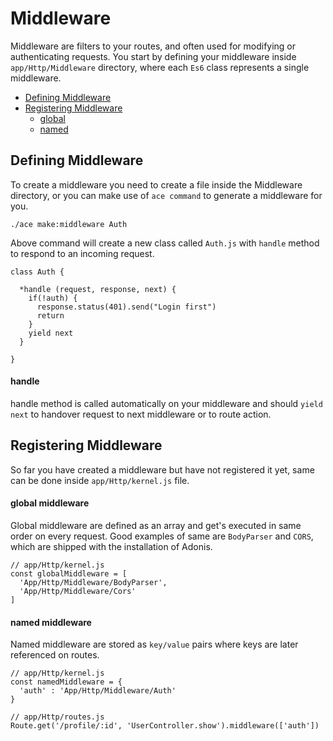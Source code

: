 # Middleware

Middleware are filters to your routes, and often used for modifying or authenticating requests. You start by defining your middleware inside `app/Http/Middleware` directory, where each `Es6` class represents a single middleware.

- [Defining Middleware](#defining-middleware)
- [Registering Middleware](#registering-middleware)
  - [global](#global)
  - [named](#named)

## Defining Middleware

To create a middleware you need to create a file inside the Middleware directory, or you can make use of `ace command` to generate a middleware for you.

```bash-line-numbers
./ace make:middleware Auth
```

Above command will create a new class called `Auth.js` with `handle` method to respond to an incoming request.

```javascript,line-numbers
class Auth {

  *handle (request, response, next) {
    if(!auth) {
      response.status(401).send("Login first")
      return
    }
    yield next
  }

}
```

#### handle

handle method is called automatically on your middleware and should `yield next` to handover request to next middleware or to route action.

## Registering Middleware

So far you have created a middleware but have not registered it yet, same can be done inside `app/Http/kernel.js` file.

#### global middleware

Global middleware are defined as an array and get's executed in same order on every request. Good examples of same are `BodyParser` and `CORS`, which are shipped with the installation of Adonis.

```javascript,line-numbers
// app/Http/kernel.js
const globalMiddleware = [
  'App/Http/Middleware/BodyParser',
  'App/Http/Middleware/Cors'
]
```

#### named middleware

Named middleware are stored as `key/value` pairs where keys are later referenced on routes.

```javascript,line-numbers
// app/Http/kernel.js
const namedMiddleware = {
  'auth' : 'App/Http/Middleware/Auth'
}
```

```javascript,line-numbers
// app/Http/routes.js
Route.get('/profile/:id', 'UserController.show').middleware(['auth'])
```

